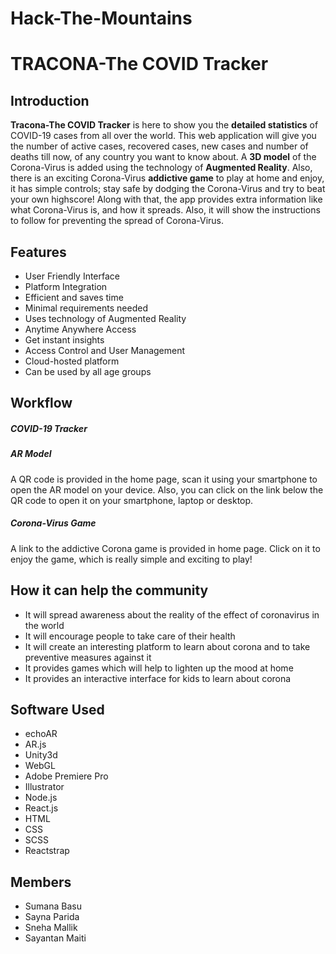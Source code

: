 # Hack-The-Mountains
# TRACONA-The COVID Tracker 

<h2>Introduction</h2>
<p><b>Tracona-The COVID Tracker</b> is here to show you the <b>detailed statistics</b> of COVID-19 cases from all over the world.
This web application will give you the number of active cases, recovered cases, new cases and number of deaths till now, of any country you want to know about. A <b>3D model</b> of the Corona-Virus is added using the technology of <b>Augmented Reality</b>. Also, there is an exciting Corona-Virus <b>addictive game</b> to play at home and enjoy, it has simple controls; stay safe by dodging the Corona-Virus and try to beat your own highscore! Along with that, the app provides extra information like what Corona-Virus is, and how it spreads. Also, it will show the instructions to follow for preventing the spread of Corona-Virus.</p>



<h2>Features</h2>
<ul>
 <li>User Friendly Interface</li>
 <li>Platform Integration</li>
 <li>Efficient and saves time</li>
 <li>Minimal requirements needed</li>
 <li>Uses technology of Augmented Reality</li>
 <li>Anytime Anywhere Access</li>
 <li>Get instant insights</li>
 <li>Access Control and User Management</li>
 <li>Cloud-hosted platform</li>
 <li>Can be used by all age groups</li>
</ul>

<h2>Workflow</h2>
<h5>COVID-19 Tracker</h5>
<p></p>
<h5>AR Model</h5>
<p>A QR code is provided in the home page, scan it using your smartphone to open the AR model on your device. Also, you can click on the link below the QR code to open it on your smartphone, laptop or desktop.</p>
<h5>Corona-Virus Game</h5>
<p>A link to the addictive Corona game is provided in home page. Click on it to enjoy the game, which is really simple and exciting to play!

<h2>How it can help the community</h2>
<ul>
 <li>It will spread awareness about the reality of the effect of coronavirus in the world</li>
 <li>It will encourage people to take care of their health </li>
 <li>It will create an interesting platform to learn about corona and to take preventive measures against it</li>
 <li>It provides games which will help to lighten up the mood at home</li>
 <li>It provides an interactive interface for kids to learn about corona</li>
</ul>

<h2>Software Used</h2>
  <ul>
    <li>echoAR</li>
    <li>AR.js</li>
    <li>Unity3d</li>
    <li>WebGL</li>
    <li>Adobe Premiere Pro</li>
    <li>Illustrator</li>
    <li>Node.js</li>
    <li>React.js</li>
    <li>HTML</li>
    <li>CSS</li>
    <li>SCSS</li>
    <li>Reactstrap</li>
  </ul>

<h2>Members</h2>
<ul>
  <li>Sumana Basu</li>
  <li>Sayna Parida</li>
  <li>Sneha Mallik</li>
  <li>Sayantan Maiti</li>
</ul>
